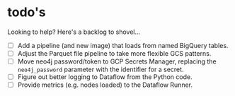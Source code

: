 # todo's

Looking to help? Here's a backlog to shovel...

- [ ] Add a pipeline (and new image) that loads from named BigQuery tables.
- [ ] Adjust the Parquet file pipeline to take more flexible GCS patterns.
- [ ] Move neo4j password/token to GCP Secrets Manager, replacing the
      `neo4j_password` parameter with the identifier for a secret.
- [ ] Figure out better logging to Dataflow from the Python code.
- [ ] Provide metrics (e.g. nodes loaded) to the Dataflow Runner.
